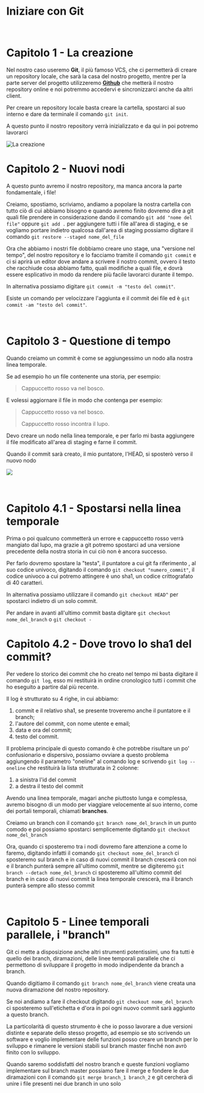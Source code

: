 # Iniziare con Git

<br>

# Capitolo 1 - La creazione

Nel nostro caso useremo **Git**, il più famoso VCS, che ci permetterà di creare un repository locale, che sarà la casa del nostro progetto, mentre per la parte server del progetto utilizzeremo <a href="https://github.com">**Github**</a> che metterà il nostro repository online e noi potremmo accedervi e sincronizzarci anche da altri client.

Per creare un repository locale basta creare la cartella, spostarci al suo interno e dare da terminale il comando `git init`.

A questo punto il nostro repository verrà inizializzato e da qui in poi potremo lavorarci

<img src="/home/luca/Scaricati/Untitled Diagram.drawio(1).png" alt="La creazione" style="zoom:100%;" />

<br>

# Capitolo 2 - Nuovi nodi

A questo punto avremo il nostro repository, ma manca ancora la parte fondamentale, i file!

Creiamo, spostiamo, scriviamo, andiamo a popolare la nostra cartella con tutto ciò di cui abbiamo bisogno e quando avremo finito dovremo dire a git quali file prendere in considerazione dando il comando `git add "nome del file"`  oppure `git add .` per aggiungere tutti i file all'area di staging, e se vogliamo portare indietro qualcosa dall'area di staging possiamo digitare il comando `git restore --staged nome_del_file`

Ora che abbiamo i nostri file dobbiamo creare uno stage, una "versione nel tempo", del nostro repository e lo facciamo tramite il comando `git commit` e ci si aprirà un editor dove andare a scrivere il nostro commit, ovvero il testo che racchiude cosa abbiamo fatto, quali modifiche a quali file, e dovrà essere esplicativo in modo da rendere più facile lavorarci durante il tempo. 

In alternativa possiamo digitare `git commit -m "testo del commit"`.

Esiste un comando per velocizzare l'aggiunta e il commit dei file ed è `git commit -am "testo del commit"`.

<br>

# Capitolo 3 - Questione di tempo

Quando creiamo un commit è come se aggiungessimo un nodo alla nostra linea temporale.

Se ad esempio ho un file contenente una storia, per esempio:

> Cappuccetto rosso va nel bosco.

E volessi aggiornare il file in modo che contenga per esempio:

> Cappuccetto rosso va nel bosco.
>
> Cappuccetto rosso incontra il lupo.

Devo creare un nodo nella linea temporale, e per farlo mi basta aggiungere il file modificato all'area di staging e farne il commit.

Quando il commit sarà creato, il mio puntatore, l'HEAD, si sposterò verso il nuovo nodo



![](/home/luca/Scaricati/commit.drawio.png)

<br>

# Capitolo 4.1 - Spostarsi nella linea temporale

Prima o poi qualcuno commetterà un errore e cappuccetto rosso verrà mangiato dal lupo, ma grazie a git potremo spostarci ad una versione precedente della nostra storia in cui ciò non è ancora successo.

Per farlo dovremo spostare la "testa", il puntatore a cui git fa riferimento , al suo codice univoco, digitando il comando `git checkout "numero_commit"`, il codice univoco a cui potremo attingere è uno sha1, un codice crittografato di 40 caratteri.

In alternativa possiamo utilizzare il comando `git checkout HEAD^` per spostarci indietro di un solo commit.

Per andare in avanti all'ultimo commit basta digitare `git checkout nome_del_branch` o `git checkout -`



# Capitolo 4.2 - Dove trovo lo sha1 del commit?

Per vedere lo storico dei commit che ho creato nel tempo mi basta digitare il comando `git log`, esso mi restituirà in ordine cronologico tutti i commit che ho eseguito a partire dal più recente.

Il log è strutturato su 4 righe, in cui abbiamo:

1. commit e il relativo sha1, se presente troveremo anche il puntatore e il branch;
2. l'autore del commit, con nome utente e email;
3. data e ora del commit;
4. testo del commit.

Il problema principale di questo comando è che potrebbe risultare un po' confusionario e dispersivo, possiamo ovviare a questo problema aggiungendo il parametro "oneline" al comando log e scrivendo `git log --oneline` che restituirà la lista strutturata in 2 colonne:

1. a sinistra l'id del commit
2. a destra il testo del commit

Avendo una linea temporale, magari anche piuttosto lunga e complessa, avremo bisogno di un modo per viaggiare velocemente al suo interno, come dei portali temporali, chiamati **branches**.

Creiamo un branch con il comando `git branch nome_del_branch` in un punto comodo e poi possiamo spostarci semplicemente digitando `git checkout nome_del_branch`

Ora, quando ci sposteremo tra i nodi dovremo fare attenzione a come lo faremo, digitando infatti il comando `git checkout nome_del_branch` ci sposteremo sul branch e in caso di nuovi commit il branch crescerà con noi e il branch punterà sempre all'ultimo commit, mentre se digiteremo `git branch --detach nome_del_branch` ci sposteremo all'ultimo commit del branch e in caso di nuovi commit la linea temporale crescerà, ma il branch punterà sempre allo stesso commit

<br>

# Capitolo 5 - Linee temporali parallele, i "branch"

Git ci mette a disposizione anche altri strumenti potentissimi, uno fra tutti è quello dei branch, diramazioni, delle linee temporali parallele che ci permettono di sviluppare il progetto in modo indipendente da branch a branch.

Quando digitiamo il comando `git branch nome_del_branch` viene creata una nuova diramazione del nostro repository.

Se noi andiamo a fare il checkout digitando `git checkout nome_del_branch` ci sposteremo sull'etichetta e d'ora in poi ogni nuovo commit sarà aggiunto a questo branch.

La particolarità di questo strumento è che io posso lavorare a due versioni distinte e separate dello stesso progetto, ad esempio se sto scrivendo un software e voglio implementare delle funzioni posso creare un branch per lo sviluppo e rimanere le versioni stabili sul branch master finché non avrò finito con lo sviluppo.

Quando saremo soddisfatti del nostro branch e queste funzioni vogliamo implementare sul branch master possiamo fare il merge e fondere le due diramazioni con il comando `git merge branch_1 branch_2` e git cercherà di unire i file presenti nei due branch in uno solo 
